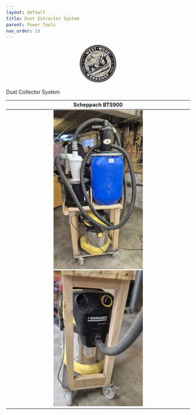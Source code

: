 ```yaml
---
layout: default
title: Dust Extractor System
parent: Power Tools
nav_order: 13
---
```


<p align="center"> <img src="../media/www_logo.png" width="20%" height="20%"/> </p>

Dust Collector System


|                                                                                                                                  Scheppach BTS900                                                                                                                                   |
|:-----------------------------------------------------------------------------------------------------------------------------------------------------------------------------------------------------------------------------------------------------------------------------------:|
| [<img alt="image" height="25%" src="/media/Dust_Extractor_System.jpg" width="50%"/>](https://garlatti.github.io/media/Dust_Extractor_System.jpg) [<img alt="image" height="25%" src="/media/Dust_Extractor.jpg" width="50%"/>](https://garlatti.github.io/media/Dust_Extractor.jpg) | 